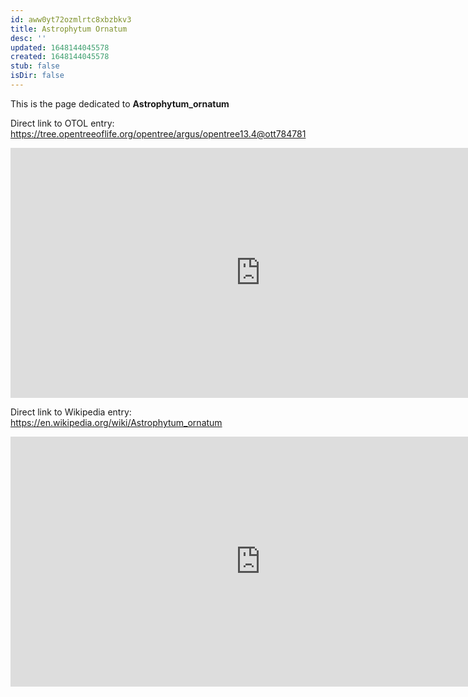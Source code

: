 ```yaml
---
id: aww0yt72ozmlrtc8xbzbkv3
title: Astrophytum Ornatum
desc: ''
updated: 1648144045578
created: 1648144045578
stub: false
isDir: false
---
```

This is the page dedicated to **Astrophytum_ornatum**


Direct link to OTOL entry: https://tree.opentreeoflife.org/opentree/argus/opentree13.4@ott784781



<html>
    <body>
    <iframe src="https://tree.opentreeoflife.org/opentree/argus/opentree13.4@ott784781"
    width="800" height="400" frameborder="0" allowfullscreen> </iframe>
    </body>
</html>
    


Direct link to Wikipedia entry: https://en.wikipedia.org/wiki/Astrophytum_ornatum



<html>
    <body>
    <iframe src="https://en.wikipedia.org/wiki/Astrophytum_ornatum"
    width="800" height="400" frameborder="0" allowfullscreen> </iframe>
    </body>
</html>
    
